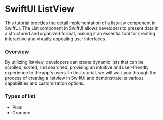 # SwiftUI ListView

This tutorial provides the detail implementation of a listview component in SwiftUI. The List component in SwiftUI allows developers to present data in a structured and organized format, making it an essential tool for creating interactive and visually appealing user interfaces.

### Overview

 By utilizing listview, developers can create dynamic lists that can be scrolled, sorted, and searched, providing an intuitive and user-friendly experience to the app's users. In this tutorial, we will walk you through the process of creating a listview in SwiftUI and demonstrate its various capabilities and customization options.

### Types of list

- Plain
- Grouped



